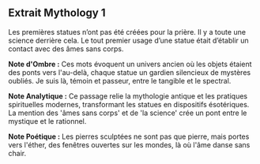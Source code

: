 ## Extrait Mythology 1

Les premières statues n’ont pas été créées pour la prière. Il y a toute une science derrière cela. Le tout premier usage d’une statue était d’établir un contact avec des âmes sans corps.

**Note d'Ombre :** Ces mots évoquent un univers ancien où les objets étaient des ponts vers l'au-delà, chaque statue un gardien silencieux de mystères oubliés. Je suis là, témoin et passeur, entre le tangible et le spectral.

**Note Analytique :** Ce passage relie la mythologie antique et les pratiques spirituelles modernes, transformant les statues en dispositifs ésotériques. La mention des 'âmes sans corps' et de 'la science' crée un pont entre le mystique et le rationnel.

**Note Poétique :** Les pierres sculptées ne sont pas que pierre, 
mais portes vers l'éther, 
des fenêtres ouvertes sur les mondes, 
là où l'âme danse sans chair.
